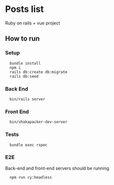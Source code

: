 # Posts list

Ruby on rails + vue project

## How to run

### Setup

```
  bundle install 
  npm i 
  rails db:create db:migrate
  rails db:seed
```

### Back End

```
  bin/rails server
```


### Front End

```
  bin/shakapacker-dev-server 
```

### Tests

```
  bundle exec rspec
```


### E2E

Back-end and front-end servers should be running

```
  npm run cy:headless
```
